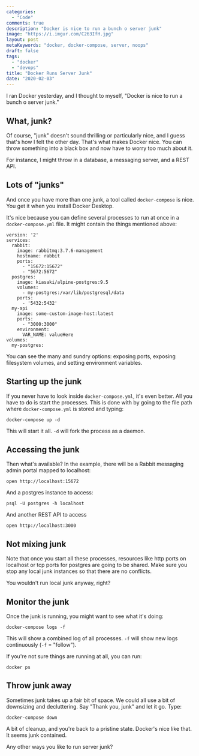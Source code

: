 ```yaml
---
categories:
  - "Code"
comments: true
description: "Docker is nice to run a bunch o server junk"
image: "https://i.imgur.com/C263IfH.jpg"
layout: post
metaKeywords: "docker, docker-compose, server, noops"
draft: false
tags:
  - "docker"
  - "devops"
title: "Docker Runs Server Junk"
date: "2020-02-03"
---
```


I ran Docker yesterday, and I thought to myself, "Docker is nice to run a bunch o server junk."

<!--more-->

## What, junk?

Of course, "junk" doesn't sound thrilling or particularly nice, and I guess that's how I felt the other day.  That's what makes Docker nice.  You can throw something into a black box and now have to worry too much about it.

For instance, I might throw in a database, a messaging server, and a REST API.

## Lots of "junks"

And once you have more than one junk, a tool called `docker-compose` is nice.  You get it when you install Docker Desktop.

It's nice because you can define several processes to run at once in a `docker-compose.yml` file.  It might contain the things mentioned above:

```
version: '2'
services:
  rabbit:
    image: rabbitmq:3.7.6-management
    hostname: rabbit
    ports:
      - "15672:15672"
      - "5672:5672"
  postgres:
    image: kiasaki/alpine-postgres:9.5
    volumes:
      - my-postgres:/var/lib/postgresql/data
    ports:
      - '5432:5432'
  my-api
    image: some-custom-image-host:latest
    ports:
      - "3000:3000"
    environment:
      VAR_NAME: valueHere
volumes:
  my-postgres:
```

You can see the many and sundry options: exposing ports, exposing filesystem volumes, and setting environment variables.

## Starting up the junk

If you never have to look inside `docker-compose.yml`, it's even better.  All you have to do is start the processes.  This is done with by going to the file path where `docker-compose.yml` is stored and typing:

```
docker-compose up -d
```

This will start it all. `-d` will fork the process as a daemon.

## Accessing the junk

Then what's available?  In the example, there will be a Rabbit messaging admin portal mapped to localhost:

```
open http://localhost:15672
```

And a postgres instance to access:

```
psql -U postgres -h localhost
```

And another REST API to access

```
open http://localhost:3000
```

## Not mixing junk

Note that once you start all these processes, resources like http ports on localhost or tcp ports for postgres are going to be shared.  Make sure you stop any local junk instances so that there are no conflicts.  

You wouldn't run local junk anyway, right?

## Monitor the junk

Once the junk is running, you might want to see what it's doing:

```
docker-compose logs -f
```

This will show a combined log of all processes. `-f` will show new logs continuously (`-f` = "follow").

If you're not sure things are running at all, you can run:

```
docker ps
```

## Throw junk away

Sometimes junk takes up a fair bit of space.  We could all use a bit of downsizing and decluttering.  Say "Thank you, junk" and let it go.  Type:


```
docker-compose down
```

A bit of cleanup, and you're back to a pristine state.  Docker's nice like that.  It seems junk contained.

Any other ways you like to run server junk?



